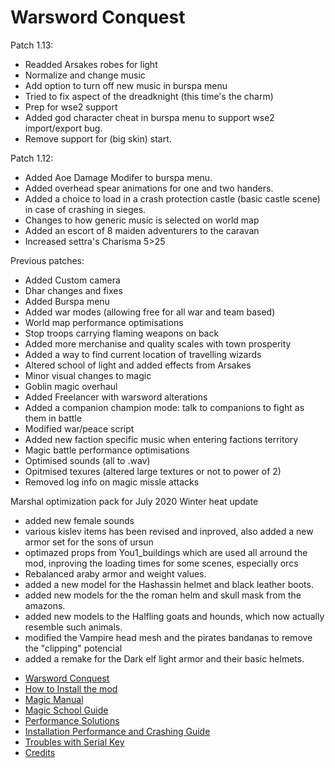 # Warsword Conquest

Patch 1.13:

- Readded Arsakes robes for light
- Normalize and change music
- Add option to turn off new music in burspa menu
- Tried to fix aspect of the dreadknight (this time's the charm)
- Prep for wse2 support
- Added god character cheat in burspa menu to support wse2 import/export bug.
- Remove support for (big skin) start.

Patch 1.12:

- Added Aoe Damage Modifer to burspa menu.
- Added overhead spear animations for one and two handers.
- Added a choice to load in a crash protection castle (basic castle scene) in case of crashing in sieges.
- Changes to how generic music is selected on world map
- Added an escort of 8 maiden adventurers to the caravan
- Increased settra's Charisma 5>25

Previous patches:

- Added Custom camera
- Dhar changes and fixes
- Added Burspa menu
- Added war modes (allowing free for all war and team based)
- World map performance optimisations
- Stop troops carrying flaming weapons on back
- Added more merchanise and quality scales with town prosperity
- Added a way to find current location of travelling wizards
- Altered school of light and added effects from Arsakes
- Minor visual changes to magic
- Goblin magic overhaul
- Added Freelancer with warsword alterations
- Added a companion champion mode: talk to companions to fight as them in battle
- Modified war/peace script
- Added new faction specific music when entering factions territory
- Magic battle performance optimisations
- Optimised sounds (all to .wav)
- Opitmised texures (altered large textures or not to power of 2)
- Removed log info on magic missle attacks

Marshal optimization pack for July 2020 Winter heat update
- added new female sounds
- various kislev items has been revised and inproved, also added a new armor set for the sons of ursun
- optimazed props from You1_buildings which are used all arround the mod, inproving the loading times for some scenes, especially orcs
- Rebalanced araby armor and weight values.
- added a new model for the Hashassin helmet and black leather boots.
- added new models for the the roman helm and skull mask from the amazons.
- added new models to the Halfling goats and hounds, which now actually resemble such animals.
- modified the Vampire head mesh and the pirates bandanas to remove the "clipping" potencial
- added a remake for the Dark elf light armor and their basic helmets.

* [Warsword Conquest](https://github.com/WarswordConquestTeam/Warsword-Conquest/wiki)
* [How to Install the mod](https://github.com/WarswordConquestTeam/Warsword-Conquest/wiki/How-to-install-the-mod)
* [Magic Manual](https://github.com/WarswordConquestTeam/Warsword-Conquest/wiki/Warsword-Conquest-WOM-Edition-Beta-Manual)
* [Magic School Guide](https://github.com/WarswordConquestTeam/Warsword-Conquest/wiki/Magic-Explanations)
* [Performance Solutions](https://github.com/WarswordConquestTeam/Warsword-Conquest/wiki/Possible-Solutions-for-performance)
* [Installation Performance and Crashing Guide](https://github.com/WarswordConquestTeam/Warsword-Conquest/wiki/Installation,-Crash-and-Performance-Guide)
* [Troubles with Serial Key](https://github.com/WarswordConquestTeam/Warsword-Conquest/wiki/For-those-having-problems-with-the-game-asking-for-the-serial-key)
* [Credits](https://github.com/WarswordConquestTeam/Warsword-Conquest/wiki/Credits)
